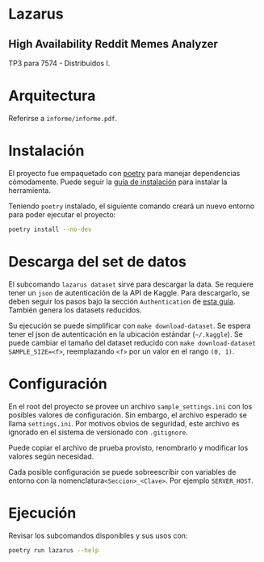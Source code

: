 # Lazarus
## High Availability Reddit Memes Analyzer
TP3 para 7574 - Distribuidos I.

# Arquitectura
Referirse a `informe/informe.pdf`.

# Instalación
El proyecto fue empaquetado con [poetry](https://python-poetry.org/) para manejar dependencias cómodamente. Puede seguir la [guía de instalación](https://python-poetry.org/docs/#installation) para instalar la herramienta.

Teniendo `poetry` instalado, el siguiente comando creará un nuevo entorno para poder ejecutar el proyecto:

```bash
poetry install --no-dev
```

# Descarga del set de datos
El subcomando `lazarus dataset` sirve para descargar la data. Se requiere tener un `json` de autenticación de la API de Kaggle. Para descargarlo, se deben seguir los pasos bajo la sección `Authentication` de [esta guía](https://www.kaggle.com/docs/api). También genera los datasets reducidos.

Su ejecución se puede simplificar con `make download-dataset`. Se espera tener el json de autenticación en la ubicación estándar (`~/.kaggle`). Se puede cambiar el tamaño del dataset reducido con `make download-dataset SAMPLE_SIZE=<f>`, reemplazando `<f>` por un valor en el rango `(0, 1)`.

# Configuración
En el root del proyecto se provee un archivo `sample_settings.ini` con los posibles valores de configuración. Sin embargo, el archivo esperado se llama `settings.ini`. Por motivos obvios de seguridad, este archivo es ignorado en el sistema de versionado con `.gitignore`.

Puede copiar el archivo de prueba provisto, renombrarlo y modificar los valores según necesidad.

Cada posible configuración se puede sobreescribir con variables de entorno con la nomenclatura`<Seccion>_<Clave>`. Por ejemplo `SERVER_HOST`.

# Ejecución
Revisar los subcomandos disponibles y sus usos con:

```bash
poetry run lazarus --help
```
